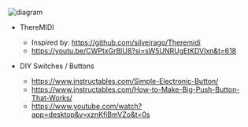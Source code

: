 ![diagram](path/to/image.jpg "Optional Title")

* ThereMIDI
  * Inspired by: https://github.com/silveirago/Theremidi
  * https://youtu.be/CWPtxGrBlU8?si=sW5UNRUgEtKDVIxn&t=618

* DIY Switches / Buttons
  * https://www.instructables.com/Simple-Electronic-Button/
  * https://www.instructables.com/How-to-Make-Big-Push-Button-That-Works/
  * https://www.youtube.com/watch?app=desktop&v=xznKfiBmVZo&t=0s
 

  
